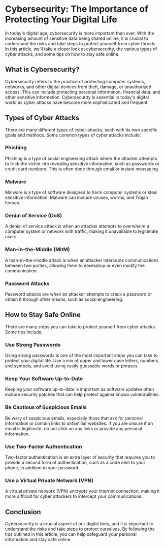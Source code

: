 # Cybersecurity: The Importance of Protecting Your Digital Life

In today's digital age, cybersecurity is more important than ever. With the increasing amount of sensitive data being shared online, it is crucial to understand the risks and take steps to protect yourself from cyber threats. In this article, we'll take a closer look at cybersecurity, the various types of cyber attacks, and some tips on how to stay safe online.

## What is Cybersecurity?

Cybersecurity refers to the practice of protecting computer systems, networks, and other digital devices from theft, damage, or unauthorized access. This can include protecting personal information, financial data, and other sensitive information. Cybersecurity is essential in today's digital world as cyber attacks have become more sophisticated and frequent.

## Types of Cyber Attacks

There are many different types of cyber attacks, each with its own specific goals and methods. Some common types of cyber attacks include:

### Phishing

Phishing is a type of social engineering attack where the attacker attempts to trick the victim into revealing sensitive information, such as passwords or credit card numbers. This is often done through email or instant messaging.

### Malware

Malware is a type of software designed to harm computer systems or steal sensitive information. Malware can include viruses, worms, and Trojan horses.

### Denial of Service (DoS)

A denial of service attack is when an attacker attempts to overwhelm a computer system or network with traffic, making it unavailable to legitimate users.

### Man-in-the-Middle (MitM)

A man-in-the-middle attack is when an attacker intercepts communications between two parties, allowing them to eavesdrop or even modify the communication.

### Password Attacks

Password attacks are when an attacker attempts to crack a password or obtain it through other means, such as social engineering.

## How to Stay Safe Online

There are many steps you can take to protect yourself from cyber attacks. Some tips include:

### Use Strong Passwords

Using strong passwords is one of the most important steps you can take to protect your digital life. Use a mix of upper and lower case letters, numbers, and symbols, and avoid using easily guessable words or phrases.

### Keep Your Software Up-to-Date

Keeping your software up-to-date is important as software updates often include security patches that can help protect against known vulnerabilities.

### Be Cautious of Suspicious Emails

Be wary of suspicious emails, especially those that ask for personal information or contain links to unfamiliar websites. If you are unsure if an email is legitimate, do not click on any links or provide any personal information.

### Use Two-Factor Authentication

Two-factor authentication is an extra layer of security that requires you to provide a second form of authentication, such as a code sent to your phone, in addition to your password.

### Use a Virtual Private Network (VPN)

A virtual private network (VPN) encrypts your internet connection, making it more difficult for cyber attackers to intercept your communications.

## Conclusion

Cybersecurity is a crucial aspect of our digital lives, and it is important to understand the risks and take steps to protect ourselves. By following the tips outlined in this article, you can help safeguard your personal information and stay safe online.

